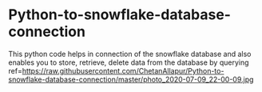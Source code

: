 # Python-to-snowflake-database-connection
This python code helps in connection of the snowflake database and also enables you to store, retrieve, delete data from the database by querying
<img>ref=https://raw.githubusercontent.com/ChetanAllapur/Python-to-snowflake-database-connection/master/photo_2020-07-09_22-00-09.jpg</img>
